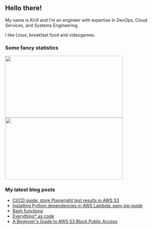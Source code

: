 ## Hello there!

My name is Kirill and I'm an engineer with expertise in DevOps, Cloud Services, and Systems Engineering.

I like Linux, breakfast food and videogames.

### Some fancy statistics

<div aling="center">
  <img height=200 width=380 src="https://github-readme-stats.vercel.app/api?username=hatedabamboo&show_icons=true&hide_border=true" /> 
  <img height=200 width=380 src="https://github-readme-stats.vercel.app/api/top-langs?username=hatedabamboo&layout=compact&langs_count=8&hide_border=true" />
</div>

### My latest blog posts

<!-- BLOG-POST-LIST:START -->
- [CI/CD guide: store Playwright test results in AWS S3](https://notes.hatedabamboo.me/playwright-test-report-in-s3/)
- [Installing Python dependencies in AWS Lambda: easy pip guide](https://notes.hatedabamboo.me/lambda-pip-modules/)
- [Bash functions](https://notes.hatedabamboo.me/bash-functions/)
- [Everything* as code](https://notes.hatedabamboo.me/almost-everything-as-code/)
- [A Beginner&#39;s Guide to AWS S3 Block Public Access](https://notes.hatedabamboo.me/s3-block-public-access/)
<!-- BLOG-POST-LIST:END -->
